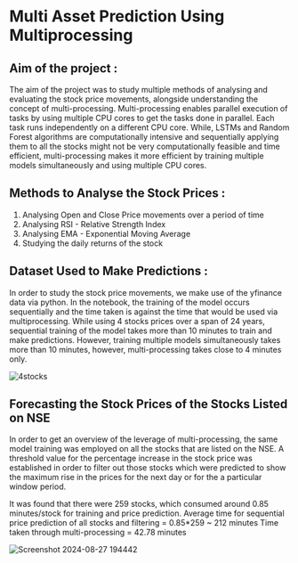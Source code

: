 # Multi Asset Prediction Using Multiprocessing

## Aim of the project : 
The aim of the project was to study multiple methods of analysing and evaluating the stock price movements, alongside understanding the concept of multi-processing. Multi-processing enables parallel execution of tasks by using multiple CPU cores to get the tasks done in parallel. Each task runs independently on a different CPU core. While, LSTMs and Random Forest algorithms are computationally intensive and sequentially applying them to all the stocks might not be very computationally feasible and time efficient, multi-processing makes it more efficient by training multiple models simultaneously and using multiple CPU cores.

## Methods to Analyse the Stock Prices : 
1. Analysing Open and Close Price movements over a period of time
2. Analysing RSI - Relative Strength Index
3. Analysing EMA - Exponential Moving Average
4. Studying the daily returns of the stock

## Dataset Used to Make Predictions : 
In order to study the stock price movements, we make use of the yfinance data via python. In the notebook, the training of the model occurs sequentially and the time taken is against the time that would be used via multiprocessing. While using 4 stocks prices over a span of 24 years, sequential training of the model takes more than 10 minutes to train and make predictions. However, training multiple models simultaneously takes more than 10 minutes, however, multi-processing takes close to 4 minutes only.

![4stocks](https://github.com/user-attachments/assets/60ab44e9-fada-4efb-8d8f-9eed0a61952a)

## Forecasting the Stock Prices of the Stocks Listed on NSE
In order to get an overview of the leverage of multi-processing, the same model training was employed on all the stocks that are listed on the NSE. A threshold value for the percentage increase in the stock price was established in order to filter out those stocks which were predicted to show the maximum rise in the prices for the next day or for the a particular window period. 

It was found that there were 259 stocks, which consumed around 0.85 minutes/stock for training and price prediction. 
Average time for sequential price prediction of all stocks and filtering = 0.85*259 ~ 212 minutes
Time taken through multi-processing = 42.78 minutes

![Screenshot 2024-08-27 194442](https://github.com/user-attachments/assets/53ae064f-d615-4190-8916-5f35fc9c44ea)






